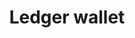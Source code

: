 ---
template: TermDetailPage
title: Ledger wallet 
description: A combination of hardware and software that allows you to securely manage your crypto and guides you on your journey towards financial freedom. 
aliases: Ledger wallet, Ledger hardware wallet
keywords: Ledger, wallet
identities: 
    - id: wael-ivie
      role: author
---